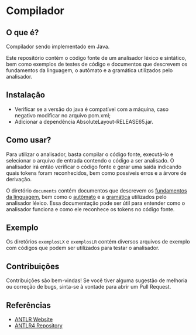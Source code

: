 # Compilador
## O que é?
Compilador sendo implementado em Java.

Este repositório contém o código fonte de um analisador léxico e sintático, bem como exemplos de testes de código e documentos que descrevem os fundamentos da linguagem, o autômato e a gramática utilizados pelo analisador.

## Instalação
- Verificar se a versão do java é compatível com a máquina, caso negativo modificar no arquivo pom.xml;
- Adicionar a dependência AbsoluteLayout-RELEASE65.jar.

## Como usar?
Para utilizar o analisador, basta compilar o código fonte, executá-lo e selecionar o arquivo de entrada contendo o código a ser analisado. O analisador irá então verificar o código fonte e gerar uma saída indicando quais tokens foram reconhecidos, bem como possíveis erros e a árvore de derivação.

O diretório `documents` contém documentos que descrevem os [fundamentos da linguagem](https://github.com/mauricioabc/Compilador/blob/analisador-sintatico/documents/Express%C3%B5es%20regulares.pdf), bem como o [autômato](https://github.com/mauricioabc/Compilador/blob/analisador-sintatico/documents/AFDCompleto.pdf) e a [gramática](https://github.com/mauricioabc/Compilador/blob/analisador-sintatico/documents/Gram%C3%A1tica%20LR(1).pdf) utilizados pelo analisador léxico. Essa documentação pode ser útil para entender como o analisador funciona e como ele reconhece os tokens no código fonte.

## Exemplo

Os diretórios `exemplosLX` e `exemplosLR` contém diversos arquivos de exemplo com códigos que podem ser utilizados para testar o analisador.

## Contribuições

Contribuições são bem-vindas! Se você tiver alguma sugestão de melhoria ou correção de bugs, sinta-se à vontade para abrir um Pull Request.

## Referências
- [ANTLR Website](https://www.antlr.org/)
- [ANTLR4 Repository](https://github.com/antlr/antlr4)
